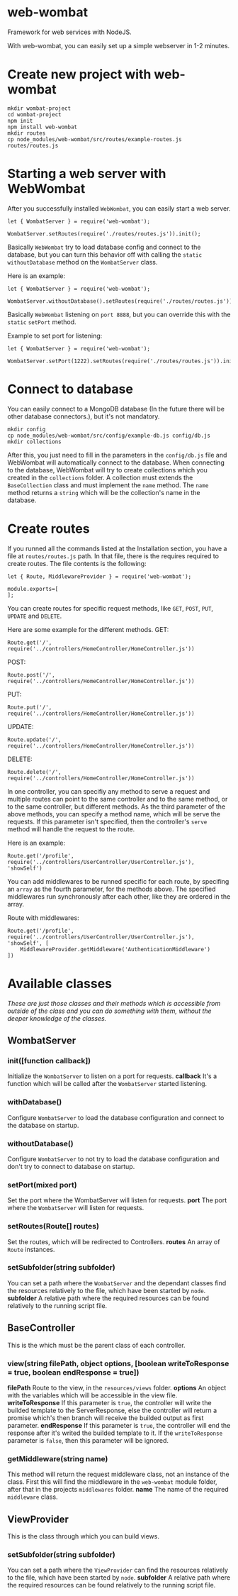 # web-wombat
Framework for web services with NodeJS.

With web-wombat, you can easily set up a simple webserver in 1-2 minutes.

# Create new project with web-wombat
```
mkdir wombat-project
cd wombat-project
npm init
npm install web-wombat
mkdir routes
cp node_modules/web-wombat/src/routes/example-routes.js routes/routes.js
```

# Starting a web server with WebWombat
After you successfully installed `WebWombat`, you can easily start a web server.
```
let { WombatServer } = require('web-wombat');

WombatServer.setRoutes(require('./routes/routes.js')).init();
```

Basically `WebWombat` try to load database config and connect to the database, but you can turn this behavior off with calling the `static` `withoutDatabase` method on the `WombatServer` class.

Here is an example:
```
let { WombatServer } = require('web-wombat');

WombatServer.withoutDatabase().setRoutes(require('./routes/routes.js')).init();
```

Basically `WebWombat` listening on `port 8888`, but you can override this with the `static` `setPort` method.

Example to set port for listening:
```
let { WombatServer } = require('web-wombat');

WombatServer.setPort(1222).setRoutes(require('./routes/routes.js')).init();
```

# Connect to database
You can easily connect to a MongoDB database (In the future there will be other database connectors.), but it's not mandatory.
```
mkdir config
cp node_modules/web-wombat/src/config/example-db.js config/db.js
mkdir collections
```
After this, you just need to fill in the parameters in the `config/db.js` file and WebWombat will automatically connect to the database.
When connecting to the database, WebWombat will try to create collections which you created in the `collections` folder. A collection must extends the `BaseCollection` class and must implement the `name` method. The `name` method returns a `string` which will be the collection's name in the database.

# Create routes
If you runned all the commands listed at the Installation section, you have a file at `routes/routes.js` path. In that file, there is the requires required to create routes.
The file contents is the following:
```
let { Route, MiddlewareProvider } = require('web-wombat');

module.exports=[
];
```

You can create routes for specific request methods, like `GET`, `POST`, `PUT`, `UPDATE` and `DELETE`.

Here are some example for the different methods.
GET:
```
Route.get('/', require('../controllers/HomeController/HomeController.js'))
```
POST:
```
Route.post('/', require('../controllers/HomeController/HomeController.js'))
```
PUT:
```
Route.put('/', require('../controllers/HomeController/HomeController.js'))
```
UPDATE:
```
Route.update('/', require('../controllers/HomeController/HomeController.js'))
```
DELETE:
```
Route.delete('/', require('../controllers/HomeController/HomeController.js'))
```

In one controller, you can specifiy any method to serve a request and multiple routes can point to the same controller and to the same method, or to the same controller, but different methods. As the third parameter of the above methods, you can specify a method name, which will be serve the requests. If this parameter isn't specified, then the controller's `serve` method will handle the request to the route.

Here is an example:
```
Route.get('/profile', require('../controllers/UserController/UserController.js'), 'showSelf')
```

You can add middlewares to be runned specific for each route, by specifing an `array` as the fourth parameter, for the methods above. The specified middlewares run synchronously after each other, like they are ordered in the array.

Route with middlewares:
```
Route.get('/profile', require('../controllers/UserController/UserController.js'), 'showSelf', [
	MiddlewareProvider.getMiddleware('AuthenticationMiddleware')
])
```

# Available classes
*These are just those classes and their methods which is accessible from outside of the class and you can do something with them, without the deeper knowledge of the classes.*
## WombatServer
### init([function callback])
Initialize the `WombatServer` to listen on a port for requests.
**callback**
It's a function which will be called after the `WombatServer` started listening.
### withDatabase()
Configure `WombatServer` to load the database configuration and connect to the database on startup.
### withoutDatabase()
Configure `WombatServer` to not try to load the database configuration and don't try to connect to database on startup.
### setPort(mixed port)
Set the port where the WombatServer will listen for requests.
**port**
The port where the `WombatServer` will listen for requests.
### setRoutes(Route[] routes)
Set the routes, which will be redirected to Controllers.
**routes**
An array of `Route` instances.
### setSubfolder(string subfolder)
You can set a path where the `WombatServer` and the dependant classes find the resources relatively to the file, which have been started by `node`.
**subfolder**
A relative path where the required resources can be found relatively to the running script file.

## BaseController
This is the which must be the parent class of each controller.
### view(string filePath, object options, [boolean writeToResponse = true, boolean endResponse = true])
**filePath**
Route to the view, in the `resources/views` folder.
**options**
An object with the variables which will be accessible in the view file.
**writeToResponse**
If this parameter is `true`, the controller will write the builded template to the ServerResponse, else the controller will return a promise which's then branch will receive the builded output as first parameter.
**endResponse**
If this parameter is `true`, the controller will end the response after it's writed the builded template to it. If the `writeToResponse` parameter is `false`, then this parameter will be ignored.
### getMiddleware(string name)
This method will return the request middleware class, not an instance of the class. First this will find the middleware in the `web-wombat` module folder, after that in the projects `middlewares` folder.
**name**
The name of the required `middleware` class.

## ViewProvider
This is the class through which you can build views.
### setSubfolder(string subfolder)
You can set a path where the `ViewProvider` can find the resources relatively to the file, which have been started by `node`.
**subfolder**
A relative path where the required resources can be found relatively to the running script file.
